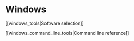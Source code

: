 # Windows

[[windows_tools|Software selection]]

[[windows_command_line_tools|Command line reference]]
